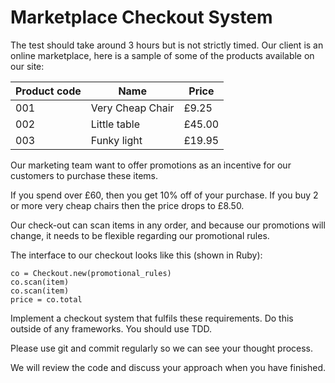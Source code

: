 # Marketplace Checkout System

The test should take around 3 hours but is not strictly timed.
Our client is an online marketplace, here is a sample of some of the products available on our site:

| Product code | Name | Price |
| ------------ | ---- | ----- |
| 001 | Very Cheap Chair | £9.25 |
| 002 | Little table | £45.00 |
| 003 | Funky light | £19.95 |

Our marketing team want to offer promotions as an incentive for our customers to purchase these items.

If you spend over £60, then you get 10% off of your purchase. If you buy 2 or more very cheap chairs
then the price drops to £8.50.

Our check-out can scan items in any order, and because our promotions will change, it needs to be
flexible regarding our promotional rules.

The interface to our checkout looks like this (shown in Ruby):
```
co = Checkout.new(promotional_rules)
co.scan(item)
co.scan(item)
price = co.total
```

Implement a checkout system that fulfils these requirements. Do this outside of any frameworks. You
should use TDD.

Please use git and commit regularly so we can see your thought process.

We will review the code and discuss your approach when you have finished.
